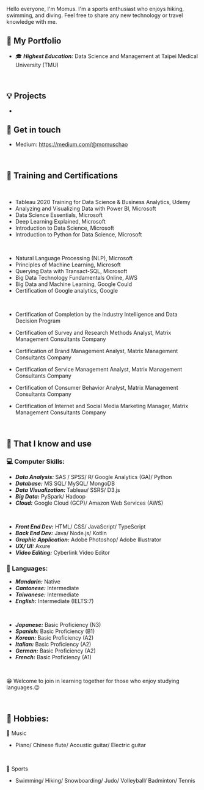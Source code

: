 Hello everyone, I'm Momus. I'm a sports enthusiast who enjoys hiking, swimming, and diving. Feel free to share any new technology or travel knowledge with me.

## 💼 My Portfolio
- 🎓 ***Highest Education:*** Data Science and Management at Taipei Medical University (TMU)
<br>

## 💡 Projects
- 

## 🔗 Get in touch
- Medium: https://medium.com/@momuschao
<br>

## 📖 Training and Certifications
<br>

- Tableau 2020 Training for Data Science & Business Analytics, Udemy
- Analyzing and Visualizing Data with Power BI, Microsoft
- Data Science Essentials, Microsoft
- Deep Learning Explained, Microsoft
- Introduction to Data Science, Microsoft
- Introduction to Python for Data Science, Microsoft
<br>

- Natural Language Processing (NLP), Microsoft
- Principles of Machine Learning, Microsoft
- Querying Data with Transact-SQL, Microsoft
- Big Data Technology Fundamentals Online, AWS
- Big Data and Machine Learning, Google Could
- Certification of Google analytics, Google
<br>

- Certification of Completion by the Industry Intelligence and Data Decision Program
  
- Certification of Survey and Research Methods Analyst, Matrix Management Consultants Company
- Certification of Brand Management Analyst, Matrix Management Consultants Company
- Certification of Service Management Analyst, Matrix Management Consultants Company
- Certification of Consumer Behavior Analyst, Matrix Management Consultants Company
- Certification of Internet and Social Media Marketing Manager, Matrix Management Consultants Company
<br>

## 🧠 That I know and use
### 💻 Computer Skills:
- ***Data Analysis:***  SAS / SPSS/ R/ Google Analytics (GA)/ Python
- ***Database:***  MS SQL/ MySQL/ MongoDB
- ***Data Visualization:***  Tableau/ SSRS/ D3.js
- ***Big Data:***  PySpark/ Hadoop
- ***Cloud:***  Google Cloud (GCP)/ Amazon Web Services (AWS)
<br>

- ***Front End Dev:***  HTML/ CSS/ JavaScript/ TypeScript
- ***Back End Dev:***  Java/ Node.js/ Kotlin
- ***Graphic Application:***  Adobe Photoshop/ Adobe Illustrator
- ***UX/ UI:***  Axure
- ***Video Editing:***  Cyberlink Video Editor

### 💬 Languages:
- ***Mandarin:***  Native
- ***Cantonese:***  Intermediate
- ***Taiwanese:***  Intermediate
- ***English:***  Intermediate (IELTS:7)
<br>

- ***Japanese:***  Basic Proficiency (N3)
- ***Spanish:***  Basic Proficiency (B1)
- ***Korean:***  Basic Proficiency (A2)
- ***Italian:***  Basic Proficiency (A2)
- ***German:***  Basic Proficiency (A2)
- ***French:***  Basic Proficiency (A1)
<br>

😁 Welcome to join in learning together for those who enjoy studying languages.😉

<br>


## 🌠 Hobbies:
🎼 Music
- Piano/ Chinese flute/ Acoustic guitar/ Electric guitar
<br>

🚴 Sports
- Swimming/ Hiking/ Snowboarding/ Judo/ Volleyball/ Badminton/ Tennis
